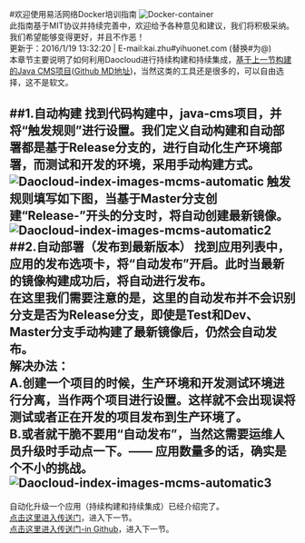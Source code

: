 #欢迎使用易活网络Docker培训指南
![Docker-container](http://a.oss.yihuonet.com/storage/Docker-container.png)      
此指南基于MIT协议并持续完善中，欢迎给予各种意见和建议，我们将积极采纳。我们希望能够变得更好，并且不作恶！     
更新于：2016/1/19 13:32:20 | E-mail:kai.zhu#yihuonet.com (替换#为@)    
本章节主要说明了如何利用Daocloud进行持续构建和持续集成，[基于上一节构建的Java CMS项目](first-docker-deploy-automatic.html "[first-docker-deploy.html]")([Github MD地址](first-docker-deploy-automatic.md "[first-docker-deploy.md]"))，当然这类的工具还是很多的，可以自由选择，这不是软文。

##1.自动构建
找到代码构建中，java-cms项目，并将“触发规则”进行设置。我们定义自动构建和自动部署都是基于Release分支的，进行自动化生产环境部署，而测试和开发的环境，采用手动构建方式。
![Daocloud-index-images-mcms-automatic](http://a.oss.yihuonet.com/storage/guide-book/Daocloud-images-mcms-deploy-automatic.png)
触发规则填写如下图，当基于Master分支创建“Release-”开头的分支时，将自动创建最新镜像。
![Daocloud-index-images-mcms-automatic2](http://a.oss.yihuonet.com/storage/guide-book/Daocloud-images-mcms-deploy-automatic2.png)
##2.自动部署（发布到最新版本）
找到应用列表中，应用的发布选项卡，将“自动发布”开启。此时当最新的镜像构建成功后，将自动进行发布。    
在这里我们需要注意的是，这里的自动发布并不会识别分支是否为Release分支，即使是Test和Dev、Master分支手动构建了最新镜像后，仍然会自动发布。    
解决办法：    
A.创建一个项目的时候，生产环境和开发测试环境进行分离，当作两个项目进行设置。这样就不会出现误将测试或者正在开发的项目发布到生产环境了。    
B.或者就干脆不要用“自动发布”，当然这需要运维人员升级时手动点一下。—— 应用数量多的话，确实是个不小的挑战。
![Daocloud-index-images-mcms-automatic3](http://a.oss.yihuonet.com/storage/guide-book/Daocloud-images-mcms-deploy-automatic3.png)
----------
    
自动化升级一个应用（持续构建和持续集成）已经介绍完了。    
[点击这里进入传送门](first-docker-deploy-automatic.html "[#]")，进入下一节。    
[点击这里进入传送门-in Github](first-docker-deploy-automatic.md "[#]")，进入下一节。